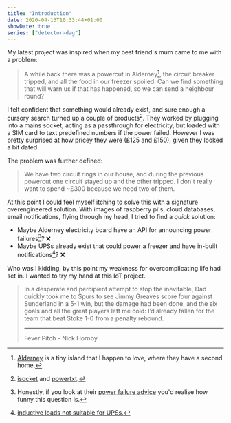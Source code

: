 ```yaml
---
title: "Introduction"
date: 2020-04-13T10:33:44+01:00
showDate: true
series: ["detector-dag"]
---
```


My latest project was inspired when my best friend's mum came to me with a problem:

> A while back there was a powercut in Alderney[^1], the circuit breaker tripped, and all the food
in our freezer spoiled.
Can we find something that will warn us if that has happened, so we can send a neighbour round?

[^1]: [Alderney](https://en.wikipedia.org/wiki/Alderney) is a tiny island that I happen to love, where
they have a second home.

I felt confident that something would already exist, and sure enough a cursory search turned up a couple
of products[^2].
They worked by plugging into a mains socket, acting as a passthrough for electricity,
but loaded with a SIM card to text predefined numbers if the power failed.
However I was pretty surprised at how pricey they were (£125 and £150), given they looked a bit dated.

[^2]: [isocket](https://www.isocket.eu/) and [powertxt](https://www.tekview-solutions.com/powertxt.php).

The problem was further defined:

> We have two circuit rings in our house, and during the previous powercut one circuit stayed up and
the other tripped.
I don't really want to spend ~£300 because we need two of them.

At this point I could feel myself itching to solve this with a signature overengineered solution.
With images of raspberry pi's, cloud databases, email notifications, flying through my head, I tried
to find a _quick_ solution:

- Maybe Alderney electricity board have an API for announcing power failures[^3]? ❌
- Maybe UPSs already exist that could power a freezer and have in-built notifications[^4]? ❌

Who was I kidding, by this point my weakness for overcomplicating life had set in. I wanted to try my
hand at this IoT project.

> In a desperate and percipient attempt to stop the inevitable, Dad quickly took me to Spurs to see
Jimmy Greaves score four against Sunderland in a 5-1 win, but the damage had been done, and the six
goals and all the great players left me cold: I’d already fallen for the team that beat Stoke 1-0 from
a penalty rebound.
>
> ---
>
> Fever Pitch - Nick Hornby

[^3]: Honestly, if you look at their [power failure advice](http://www.alderney-elec.com/html/failure.php)
you'd realise how funny this question is.
[^4]: [inductive loads not suitable for UPSs.](https://community.spiceworks.com/topic/610697-can-someone-help-me-find-a-ups-battery-backup-that-will-power-this-fridge)
